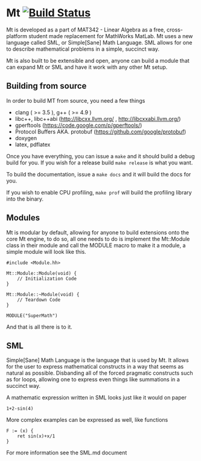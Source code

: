 # Mt [![Build Status](https://travis-ci.org/XAMPP/Mt.svg)](https://travis-ci.org/XAMPP/Mt)
Mt is developed as a part of MAT342 - Linear Algebra as a free, cross-platform student made replacement for MathWorks MatLab. Mt uses a new language called SML, or Simple[Sane] Math Language. SML allows for one to describe mathematical problems in a simple, succinct way.

Mt is also built to be extensible and open, anyone can build a module that can expand Mt or SML and have it work with any other Mt setup.

## Building from source

In order to build MT from source, you need a few things

 * clang ( >= 3.5 ), g++ ( >= 4.9 )
 * libc++, libc++abi (http://libcxx.llvm.org/ , http://libcxxabi.llvm.org/)
 * gperftools (https://code.google.com/p/gperftools/)
 * Protocol Buffers AKA. protobuf (https://github.com/google/protobuf)
 * doxygen
 * latex, pdflatex

Once you have everything, you can issue a `make` and it should build a debug build for you. If you wish for a release build `make release` is what you want.

To build the documentation, issue a `make docs` and it will build the docs for you.

If you wish to enable CPU profiling, `make prof` will build the profiling library into the binary.

## Modules

Mt is modular by default, allowing for anyone to build extensions onto the core Mt engine, to do so, all one needs to do is implement the Mt::Module class in their module and call the MODULE macro to make it a module, a simple module will look like this.

~~~{.cpp}
#include <Module.hh>

Mt::Module::Module(void) {
	// Initialization Code
}

Mt::Module::~Module(void) {
	// Teardown Code
}

MODULE("SuperMath")

~~~

And that is all there is to it.

## SML

Simple[Sane] Math Language is the language that is used by Mt. It allows for the user to express mathematical constructs in a way that seems as natural as possible. Disbanding all of the forced pragmatic constructs such as for loops, allowing one to express even things like summations in a succinct way.

A mathematic expression written in SML looks just like it would on paper

~~~
1+2-sin(4)
~~~

More complex examples can be expressed as well, like functions

~~~
F := (x) {
	ret sin(x)+x/1
}
~~~

For more information see the SML.md document
